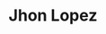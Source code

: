 ---
# Display name
# Display name
title: Jhon Lopez



# Full name (for SEO)
first_name: Jhon
last_name: Lopez


# Is this the primary user of the site?
superuser: false

# Highlight the author in author lists? (true/false)

# Role/position/tagline
role: Ph.D.(c) in Computer Science, Universidad Industrial de Santander

# Organizations/Affiliations to display in Biography blox
organizations:
  - name: HDSP
    url: http://hdspgroup.com/
# Social network links
# Need to use another icon? Simply download the SVG icon to your `assets/media/icons/` folder.
profiles:
  - icon: academicons/google-scholar
    url: https://scholar.google.com/citations?hl=es&user=d1QOBbYAAAAJ





# Skills
# Add your own SVG icons to `assets/media/icons/`

---